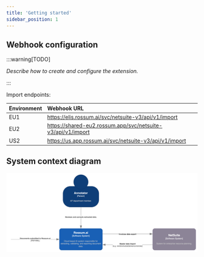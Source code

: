 ```yaml
---
title: 'Getting started'
sidebar_position: 1
---
```


## Webhook configuration

:::warning[TODO]

_Describe how to create and configure the extension._

:::

Import endpoints:

| Environment | Webhook URL                                                 |
| :---------- | :---------------------------------------------------------- |
| EU1         | https://elis.rossum.ai/svc/netsuite-v3/api/v1/import        |
| EU2         | https://shared-eu2.rossum.app/svc/netsuite-v3/api/v1/import |
| US2         | https://us.app.rossum.ai/svc/netsuite-v3/api/v1/import      |

## System context diagram

![NetSuite system context diagram](./img/rossum-netsuite-system-context-diagram.png)
